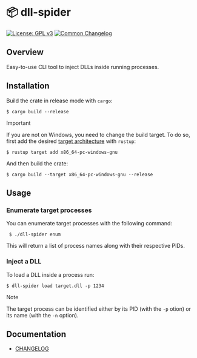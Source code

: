 
# 📦 dll-spider

[![License: GPL v3](https://img.shields.io/badge/License-GPL_v3-blue.svg)](https://www.gnu.org/licenses/gpl-3.0.html)
[![Common Changelog](https://common-changelog.org/badge.svg)](https://common-changelog.org)


## Overview

Easy-to-use CLI tool to inject DLLs inside running processes.


## Installation

Build the crate in release mode with `cargo`:

```console
$ cargo build --release
```

> [!IMPORTANT]
> If you are not on Windows, you need to change the build target. To do so, first add the desired [target architecture](https://doc.rust-lang.org/nightly/rustc/platform-support.html#tier-1-with-host-tools) with `rustup`:
>
> ```console
> $ rustup target add x86_64-pc-windows-gnu
> ```
> 
> And then build the crate:
>
> ```console
> $ cargo build --target x86_64-pc-windows-gnu --release
> ```


## Usage

### Enumerate target processes

You can enumerate target processes with the following command:

```console
 $ ./dll-spider enum
```

This will return a list of process names along with their respective PIDs.


### Inject a DLL

To load a DLL inside a process run:

```console
$ dll-spider load target.dll -p 1234
```

> [!NOTE]
> 
> The target process can be identified either by its PID (with the `-p` otion) or its name (with the `-n` option).


## Documentation

- [CHANGELOG](CHANGELOG.md)
